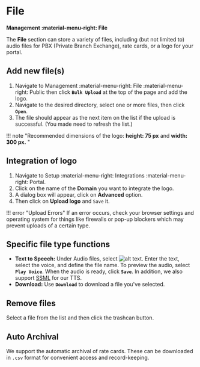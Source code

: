 # File

**Management :material-menu-right: File**

The **File** section can store a variety of files, including (but not limited to) audio files for PBX (Private Branch Exchange), rate cards, or a logo for your portal.

## Add new file(s)

1. Navigate to Management :material-menu-right: File :material-menu-right: Public then click **`Bulk Upload`** at the top of the page and add the logo.
2. Navigate to the desired directory, select one or more files, then click **`Open`**.
3. The file should appear as the next item on the list if the upload is successful. (You made need to refresh the list.)

!!! note "Recommended dimensions of the logo: **height: 75 px** and **width: 300 px.** "

## Integration of logo

1. Navigate to Setup :material-menu-right: Integrations :material-menu-right: Portal.
2. Click on the name of the **Domain** you want to integrate the logo.
3. A dialog box will appear, click on **Advanced** option.
4. Then click on **Upload logo** and `Save` it.

!!! error "Upload Errors"
    If an error occurs, check your browser settings and operating system for things like firewalls or pop-up blockers which may prevent uploads of a certain type.

## Specific file type functions

* **Text to Speech:** Under Audio files, select ![alt text][texttospeech]. Enter the text, select the voice, and define the file name. To preview the audio, select **`Play Voice`**. When the audio is ready, click **`Save`**. In addition, we also support [SSML](https://cloud.google.com/text-to-speech/docs/ssml) for our TTS.
* **Download:** Use **`Download`** to download a file you've selected.

## Remove files

Select a file from the list and then click the trashcan button.

## Auto Archival

We support the automatic archival of rate cards.
These can be downloaded in `.csv` format for convenient access and record-keeping.

[texttospeech]: /misc/img/texttospeech.png "Text to Speech"
